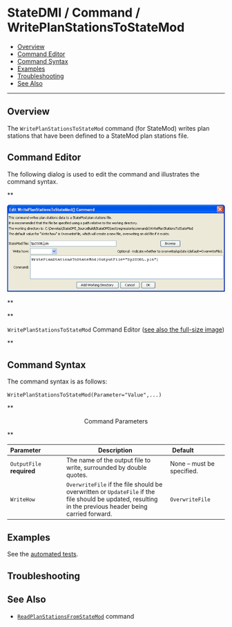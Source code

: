 # StateDMI / Command / WritePlanStationsToStateMod #

* [Overview](#overview)
* [Command Editor](#command-editor)
* [Command Syntax](#command-syntax)
* [Examples](#examples)
* [Troubleshooting](#troubleshooting)
* [See Also](#see-also)

-------------------------

## Overview ##

The `WritePlanStationsToStateMod` command (for StateMod)
writes plan stations that have been defined to a StateMod plan stations file. 

## Command Editor ##

The following dialog is used to edit the command and illustrates the command syntax.

**<p style="text-align: center;">
![WritePlanStationsToStateMod](WritePlanStationsToStateMod.png)
</p>**

**<p style="text-align: center;">
`WritePlanStationsToStateMod` Command Editor (<a href="../WritePlanStationsToStateMod.png">see also the full-size image</a>)
</p>**

## Command Syntax ##

The command syntax is as follows:

```text
WritePlanStationsToStateMod(Parameter="Value",...)
```
**<p style="text-align: center;">
Command Parameters
</p>**

| **Parameter**&nbsp;&nbsp;&nbsp;&nbsp;&nbsp;&nbsp;&nbsp;&nbsp;&nbsp;&nbsp;&nbsp;&nbsp; | **Description** | **Default**&nbsp;&nbsp;&nbsp;&nbsp;&nbsp;&nbsp;&nbsp;&nbsp;&nbsp;&nbsp;&nbsp;&nbsp;&nbsp;&nbsp;&nbsp;&nbsp; |
| --------------|-----------------|----------------- |
| `OutputFile`<br>**required** | The name of the output file to write, surrounded by double quotes. | None – must be specified. |
| `WriteHow` | `OverwriteFile` if the file should be overwritten or `UpdateFile` if the file should be updated, resulting in the previous header being carried forward. | `OverwriteFile` |

## Examples ##

See the [automated tests](https://github.com/OpenCDSS/cdss-app-statedmi-test/tree/master/test/regression/commands/WritePlanStationsToStateMod).

## Troubleshooting ##

## See Also ##

* [`ReadPlanStationsFromStateMod`](../ReadPlanStationsFromStateMod/ReadPlanStationsFromStateMod.md) command
